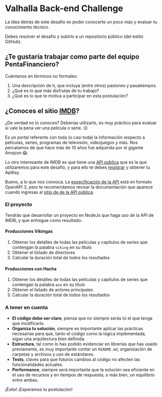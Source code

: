# Valhalla Back-end Challenge

La idea detrás de este desafío es poder conocerte un poco más y evaluar tu conocimiento técnico.

Debes resolver el desafío y subirlo a un repositorio público (del estilo GitHub).

## ¿Te gustaría trabajar como parte del equipo PentaFinanciero?

Cuéntanos en términos no formales:

1. Una descripción de ti, que incluya (entre otros) pasiones y pasatiempos.
2. ¿Qué es lo que más disfrutas de tu trabajo?
3. ¿Qué es lo que te motiva a participar en esta postulación?

## ¿Conoces el sitio [IMDB](https://www.imdb.com/)?

¿De verdad no lo conoces? Deberías utilizarlo, es muy práctico para evaluar si vale la pena ver una película o serie. :wink:

Es un portal referente con toda (o casi toda) la información respecto a películas, series, programas de televisión, videojuegos y más. Nos percatamos de que hace más de 10 años fue adquirida por el gigante Amazon :scream:.

Lo otro interesante de IMDB es que tiene una [API pública](https://imdb-api.com/) que es la que utilizaremos para este desafío, y para ello te debes [registrar](https://imdb-api.com/Identity/Account/Register) y obtener tu ApiKey.

Bueno, a lo que nos convoca. La [especificación de la API](https://imdb-api.com/swagger/index.html) está en formato OpenAPI 3, pero te recomendamos revisar la documentación que aparece cuando ingresas al [sitio de de la API pública](https://imdb-api.com/).

### El proyecto

Tendrás que desarrollar un proyecto en NodeJs que haga uso de la API de IMDB, y que entregue como resultado:

#### Producciones Vikingas

1. Obtener los detalles de todas las películas y capítulos de series que contengan la palabra `viking` en su título
2. Obtener el listado de directores
3. Calcular la duración total de todos los resultados

#### Producciones con Hacha

1. Obtener los detalles de todas las películas y capítulos de series que contengan la palabra `axe` en su título
2. Obtener el listado de actores principales
3. Calcular la duración total de todos los resultados

### A tener en cuenta

* **El código debe ser claro**, piensa que no siempre serás tú el que tenga que modificarlo.
* **Organiza tu solución**, siempre es importante aplicar las prácticas necesarias para que, tanto el código como la lógica implementada, sigan una arquitectura bien definida.
* **Estructura**, tal como lo has podido evidenciar en librerías que has usado previamente, es muy importante contar un `README.md`, organización de carpetas y archivos y uso de estándares.
* **Tests**, claves para que futuros cambios al código no afecten las funcionalidades actuales.
* **Performance**, siempre será importante que la solución sea eficiente en el uso de recursos y en tiempos de respuesta, o más bien, un equilibrio entre ambas.

¡Éxito! ¡Esperamos tu postulación!
